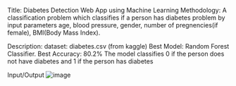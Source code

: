 Title: Diabetes Detection Web App using Machine Learning
Methodology: A classification problem which classifies if a person has diabetes problem by input parameters age, blood pressure, gender, number of pregnencies(if female), BMI(Body Mass Index).

Description:
dataset: diabetes.csv (from kaggle)
Best Model: Random Forest Classifier. 
Best Accuracy: 80.2%
The model classifies 0 if the person does not have diabetes and 1 if the person has diabetes

Input/Output
![image](https://user-images.githubusercontent.com/89626797/208165709-0f271b4a-181d-43e7-8432-8b3ab782773e.png)



